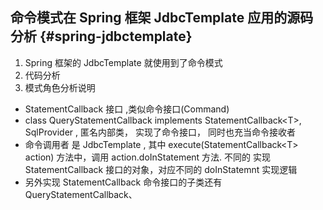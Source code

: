 ## 命令模式在 Spring 框架 JdbcTemplate 应用的源码分析 {#spring-jdbctemplate}

1.  Spring 框架的 JdbcTemplate 就使用到了命令模式
2.  代码分析
3.  模式角色分析说明

*   StatementCallback 接口 ,类似命令接口(Command)
*   class QueryStatementCallback implements StatementCallback&lt;T&gt;, SqlProvider , 匿名内部类， 实现了命令接口， 同时也充当命令接收者
*   命令调用者 是 JdbcTemplate , 其中 execute(StatementCallback&lt;T&gt; action) 方法中，调用 action.doInStatement 方法. 不同的 实现 StatementCallback 接口的对象，对应不同的 doInStatemnt 实现逻辑
*   另外实现 StatementCallback 命令接口的子类还有 QueryStatementCallback、